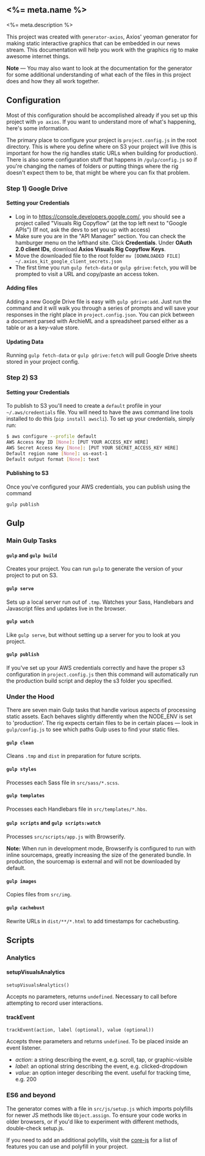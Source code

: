 <%= meta.name %>
---
<%= meta.description %>

This project was created with `generator-axios`, Axios' yeoman generator for making static interactive graphics that can be embedded in our news stream. This documentation will help you work with the graphics rig to make awesome internet things.

**Note** — You may also want to look at the documentation for the generator for some additional understanding of what each of the files in this project does and how they all work together.

## Configuration
Most of this configuration should be accomplished already if you set up this project with `yo axios`. If you want to understand more of what's happening, here's some information.

The primary place to configure your project is `project.config.js` in the root directory. This is where you define where on S3 your project will live (this is important for how the rig handles static URLs when building for production). There is also some configuration stuff that happens in `/gulp/config.js` so if you're changing the names of folders or putting things where the rig doesn't expect them to be, that might be where you can fix that problem.

### Step 1) Google Drive

#### Setting your Credentials
* Log in to <https://console.developers.google.com/>, you should see a project called "Visuals Rig Copyflow" (at the top left next to "Google APIs") (If not, ask the devs to set you up with access)
* Make sure you are in the "API Manager" section. You can check the hamburger menu on the lefthand site. Click **Credentials**. Under **OAuth 2.0 client IDs**, download **Axios Visuals Rig Copyflow Keys**.
* Move the downloaded file to the root folder `mv [DOWNLOADED FILE] ~/.axios_kit_google_client_secrets.json`
* The first time you run `gulp fetch-data` or `gulp gdrive:fetch`, you will be prompted to visit a URL and copy/paste an access token.

#### Adding files
Adding a new Google Drive file is easy with `gulp gdrive:add`. Just run the command and it will walk you through a series of prompts and will save your responses in the right place in `project.config.json`. You can pick between a document parsed with ArchieML and a spreadsheet parsed either as a table or as a key-value store.

#### Updating Data
Running `gulp fetch-data` or `gulp gdrive:fetch` will pull Google Drive sheets stored in your project config.


### Step 2) S3

#### Setting your Credentials
To publish to S3 you'll need to create a `default` profile in your `~/.aws/credentials` file. You will need to have the aws command line tools installed to do this (`pip install awscli`). To set up your credentials, simply run:

```bash
$ aws configure --profile default
AWS Access Key ID [None]: [PUT YOUR ACCESS_KEY HERE]
AWS Secret Access Key [None]: [PUT YOUR SECRET_ACCESS_KEY HERE]
Default region name [None]: us-east-1
Default output format [None]: text
```

#### Publishing to S3
Once you've configured your AWS credentials, you can publish using the command

`gulp publish`

## Gulp

### Main Gulp Tasks

#### `gulp` and `gulp build`
Creates your project. You can run `gulp` to generate the version of your project to put on S3.

#### `gulp serve`
Sets up a local server run out of `.tmp`. Watches your Sass, Handlebars and Javascript files and updates live in the browser.

#### `gulp watch`
Like `gulp serve`, but without setting up a server for you to look at you project.

#### `gulp publish`
If you've set up your AWS credentials correctly and have the proper s3 configuration in `project.config.js` then this command will automatically run the production build script and deploy the s3 folder you specified.

### Under the Hood
There are seven main Gulp tasks that handle various aspects of processing static assets. Each behaves slightly differently when the NODE_ENV is set to 'production'. The rig expects certain files to be in certain places — look in `gulp/config.js` to see which paths Gulp uses to find your static files.

#### `gulp clean`
Cleans `.tmp` and `dist` in preparation for future scripts.

#### `gulp styles`
Processes each Sass file in `src/sass/*.scss`.

#### `gulp templates`
Processes each Handlebars file in `src/templates/*.hbs`.

#### `gulp scripts` and `gulp scripts:watch`
Processes `src/scripts/app.js` with Browserify.

**Note:** When run in development mode, Browserify is configured to run with inline sourcemaps, greatly increasing the size of the generated bundle. In production, the sourcemap is external and will not be downloaded by default.

#### `gulp images`
Copies files from `src/img`.

#### `gulp cachebust`
Rewrite URLs in `dist/**/*.html` to add timestamps for cachebusting.

## Scripts

### Analytics

#### setupVisualsAnalytics

`setupVisualsAnalytics()`

Accepts no parameters, returns `undefined`. Necessary to call before attempting to record user interactions.

#### trackEvent

`trackEvent(action, label (optional), value (optional))`

Accepts three parameters and returns `undefined`. To be placed inside an event listener.

* *action*: a string describing the event, e.g. scroll, tap, or graphic-visible
* *label*: an optional string describing the event, e.g. clicked-dropdown
* *value*: an option integer describing the event. useful for tracking time, e.g. 200

### ES6 and beyond

The generator comes with a file in `src/js/setup.js` which imports polyfills for newer JS methods like `Object.assign`. To ensure your code works in older browsers, or if you'd like to experiment with different methods, double-check setup.js.

If you need to add an additional polyfills, visit the [core-js](https://github.com/zloirock/core-js) for a list of features you can use and polyfill in your project.
